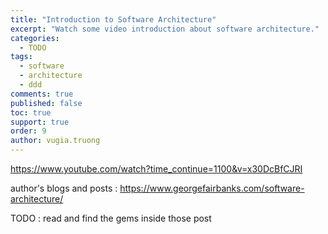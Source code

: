 ```yaml
---
title: "Introduction to Software Architecture"
excerpt: "Watch some video introduction about software architecture."
categories: 
  - TODO
tags: 
  - software
  - architecture
  - ddd
comments: true
published: false
toc: true
support: true
order: 9
author: vugia.truong
---
```


https://www.youtube.com/watch?time_continue=1100&v=x30DcBfCJRI 


author's blogs and posts : https://www.georgefairbanks.com/software-architecture/

TODO : read and find the gems inside those post